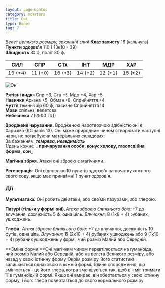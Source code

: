 ```yaml
---
layout: page-nontoc
category: monsters
title: Оні
type: Велет
tag: 7
---
```


_Велет великого розміру, законний злий_ **Клас захисту** 16 (кольчуга)    
**Пункти здоров'я** 110 ( 13к10 + 39)    
**Швидкість** 30 ф, політ 30 ф.

| СИЛ     | СПР     | СТА     | ІНТ     | МДР     | ХАР     |
| ------- | ------- | ------- | ------- | ------- | ------- |
| 19 (+4) | 11 (+0) | 16 (+3) | 14 (+2) | 12 (+1) | 15 (+2) |

![Оні](https://www.dndbeyond.com/avatars/thumbnails/30834/140/1000/1000/638063882286245284.png)

**Рятівні кидки** Спр +3, Ста +6, Мдр +4, Хар +5    
**Навички** Аркана +5, Обман +8, Сприйняття +4    
**Чуття** темний зір 60 ф, пасивне Сприйняття 14    
**Мови** спільна, велетова    
**Небезпека** 7 (2900 ПД)

**Вроджене чарування.** Вродженою чаротворчою здібністю оні є Харизма (КС чарів 13). Оні може природним чином створювати наступні чари, не потребуючи матеріальних складових:    
За бажанням: **_темрява, невидимість_**    
1/день кожне: **_ причарування особи, конус холоду, газоподібна форма, сон_**    

**Магічна зброя.** Атаки оні зброєю є магічними.    

**Регенерація.** Оні відновлює 10 пунктів здоров'я на початку кожного свого ходу, якщо має принаймні 1 пункт здоров'я.

### Дії
**Мультиатака.** Оні робить дві атаки, або своїми пазурами, або глефою.    

**Пазурі (тільки у формі оні).** _Атака зброєю ближнього бою:_ +7 до влучання, досяжність 5 ф, одна ціль. _Влучання:_ 8 (1к8 + 4) рубаних ушкоджень.    

**Глефа.** _Атака зброєю ближнього бою:_ +7 до влучання, досяжність 10 футів, одна ціль. _Влучання:_ 15 (2к10 + 4) рубаних ушкоджень або 9 (1к10 + 4) рубаних ушкоджень у формі, чий розмір Малий або Середній.    

**Зміна форми.**Оні магічним чином перевтілюється на гуманоїда, чий розмір Малий або Середній, або на велета Великого розміру, або назад у свою істинну форму. Окрім розміру, його статистика залишається однаковою в кожній формі. Єдине спорядження, що змінюється - це його глефа, котра зменшується так, щоб він міг тримати її в гуманоїдній формі. Якщо оні вмирає, він обертається у свою істинну форму, і його глефа повертається до свого нормального розміру.
